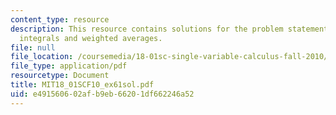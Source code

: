 ```yaml
---
content_type: resource
description: This resource contains solutions for the problem statements related to
  integrals and weighted averages.
file: null
file_location: /coursemedia/18-01sc-single-variable-calculus-fall-2010/e491560602afb9eb66201df662246a52_MIT18_01SCF10_ex61sol.pdf
file_type: application/pdf
resourcetype: Document
title: MIT18_01SCF10_ex61sol.pdf
uid: e4915606-02af-b9eb-6620-1df662246a52
---
```

